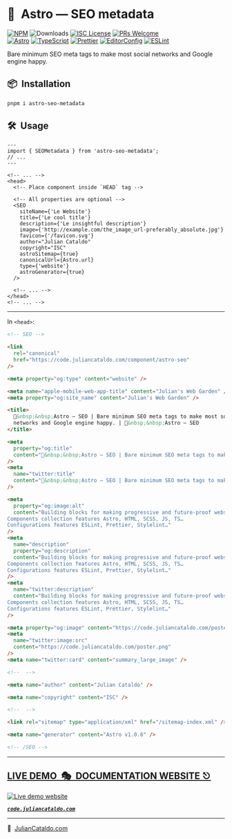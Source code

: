 # 🚀  Astro — SEO metadata

[![NPM](https://img.shields.io/npm/v/@julian_cataldo/astro-seo)](https://www.npmjs.com/package/@julian_cataldo/astro-seo)
![Downloads](https://img.shields.io/npm/dt/@julian_cataldo/astro-seo.svg)
[![ISC License](https://img.shields.io/npm/l/@julian_cataldo/astro-seo)](https://github.com/JulianCataldo/web-garden/blob/develop/LICENSE)
[![PRs Welcome](https://img.shields.io/badge/PRs-welcome-brightgreen.svg)](https://makeapullrequest.com)  
[![Astro](https://img.shields.io/badge/Astro-333333.svg?logo=astro)](https://astro.build)
[![TypeScript](https://img.shields.io/badge/TypeScript-333333.svg?logo=typescript)](http://www.typescriptlang.org/)
[![Prettier](https://img.shields.io/badge/Prettier-333333.svg?logo=prettier)](https://prettier.io)
[![EditorConfig](https://img.shields.io/badge/EditorConfig-333333.svg?logo=editorconfig)](https://editorconfig.org)
[![ESLint](https://img.shields.io/badge/ESLint-3A33D1?logo=eslint)](https://eslint.org)

Bare minimum SEO meta tags to make most social networks and Google engine happy.

## 📦  Installation

```sh
pnpm i astro-seo-metadata
```

## 🛠  Usage

```astro
---
import { SEOMetadata } from 'astro-seo-metadata';
// ...
---
```

```astro
<!-- ... -->
<head>
  <!-- Place component inside `HEAD` tag -->

  <!-- All properties are optional -->
  <SEO
    siteName={'Le Website'}
    title={'Le cool title'}
    description={'Le insightful description'}
    image={'http://example.com/the_image_url-preferably_absolute.jpg'}
    favicon={'/favicon.svg'}
    author="Julian Cataldo"
    copyright="ISC"
    astroSitemap={true}
    canonicalUrl={Astro.url}
    type={'website'}
    astroGenerator={true}
  />

  <!-- ... -->
</head>
<!-- ... -->
```

---

In `<head>`:

```html
<!-- SEO -->

<link
  rel="canonical"
  href="https://code.juliancataldo.com/component/astro-seo"
/>

<meta property="og:type" content="website" />

<meta name="apple-mobile-web-app-title" content="Julian's Web Garden" />
<meta property="og:site_name" content="Julian's Web Garden" />

<title>
  🚀&nbsp;&nbsp;Astro — SEO | Bare minimum SEO meta tags to make most social
  networks and Google engine happy. | 🚀&nbsp;&nbsp;Astro — SEO
</title>

<meta
  property="og:title"
  content="🚀&nbsp;&nbsp;Astro — SEO | Bare minimum SEO meta tags to make most social networks and Google engine happy. | 🚀&nbsp;&nbsp;Astro — SEO"
/>
<meta
  name="twitter:title"
  content="🚀&nbsp;&nbsp;Astro — SEO | Bare minimum SEO meta tags to make most social networks and Google engine happy. | 🚀&nbsp;&nbsp;Astro — SEO"
/>

<meta
  property="og:image:alt"
  content="Building blocks for making progressive and future-proof websites.
Components collection features Astro, HTML, SCSS, JS, TS…
Configurations features ESLint, Prettier, Stylelint…"
/>
<meta
  name="description"
  property="og:description"
  content="Building blocks for making progressive and future-proof websites.
Components collection features Astro, HTML, SCSS, JS, TS…
Configurations features ESLint, Prettier, Stylelint…"
/>
<meta
  name="twitter:description"
  content="Building blocks for making progressive and future-proof websites.
Components collection features Astro, HTML, SCSS, JS, TS…
Configurations features ESLint, Prettier, Stylelint…"
/>

<meta property="og:image" content="https://code.juliancataldo.com/poster.png" />
<meta
  name="twitter:image:src"
  content="https://code.juliancataldo.com/poster.png"
/>
<meta name="twitter:card" content="summary_large_image" />

<!--  -->

<meta name="author" content="Julian Cataldo" />

<meta name="copyright" content="ISC" />

<!--  -->

<link rel="sitemap" type="application/xml" href="/sitemap-index.xml" />

<meta name="generator" content="Astro v1.0.6" />

<!-- /SEO -->
```

<div class="git-footer">

---

## [LIVE DEMO  🎭  DOCUMENTATION WEBSITE ⎋](https://code.juliancataldo.com/)

[![Live demo website](https://code.juliancataldo.com/poster.png)](https://code.juliancataldo.com)

**_[`code.juliancataldo.com`](https://code.juliancataldo.com/)_**

---

🔗  [JulianCataldo.com](https://www.juliancataldo.com/)

</div>
